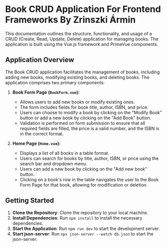 # Book CRUD Application For Frontend Frameworks By Zrinszki Ármin

This documentation outlines the structure, functionality, and usage of a CRUD (Create, Read, Update, Delete) application for managing books. The application is built using the Vue.js framework and PrimeVue components.

## Application Overview

The Book CRUD application facilitates the management of books, including adding new books, modifying existing books, and deleting books. The application comprises two primary components:

1. **Book Form Page (`BookForm.vue`):**
   - Allows users to add new books or modify existing ones.
   - The form includes fields for book title, author, ISBN, and price.
   - Users can choose to modify a book by clicking on the "Modify Book" button or add a new book by clicking on the "Add Book" button.
   - Validation is performed on form submission to ensure that all required fields are filled, the price is a valid number, and the ISBN is in the correct format.

2. **Home Page (`Home.vue`):**
   - Displays a list of all books in a table format.
   - Users can search for books by title, author, ISBN, or price using the search bar and dropdown menu.
   - Users can add a new book by clicking on the "Add new book" button.
   - Clicking on a book's row in the table navigates the user to the Book Form Page for that book, allowing for modification or deletion.

## Getting Started

1. **Clone the Repository**: Clone the repository to your local machine.
2. **Install Dependencies**: Run `npm install` to install the necessary dependencies.
3. **Start the Application**: Run `npm run dev` to start the development server.
4. **Start json-server**: Run `npx json-server --watch db.json` to start the json-server.
